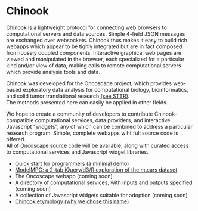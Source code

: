 # Chinook

Chinook is a lightweight protocol for connecting web browsers to computational servers and data sources.  Simple
4-field JSON messages are exchanged over websockets.  Chinook thus makes it easy to build rich webapps which appear to
be tighly integrated but are in fact composed from loosely coupled components.  Interactive graphical web pages are
viewed and manipulated in the browser, each specialized for a particular kind and/or view of data, making calls to
remote computational servers which provide analysis tools and data.

Chinook was developed for the Oncoscape project,  which provides web-based exploratory data analysis
for computational biology, bioinformatics, and solid tumor translational research [(see STTR)](http://www.sttrcancer.org).  
The methods presented here can easily be applied in other fields.

We hope to create a community of developers to contribute Chinook-compatible computational services,
data providers, and interactive Javascript "widgets",  any of which can be combined to address
a particular research program.  Simple, complete webapps wiht full source code is offered.  
All of Oncoscape source code will be available, along with curated access to computational services 
and Javascript widget libraries.


 * [Quick start for programmers (a minimal demo)](https://github.com/oncoscape/chinook/wiki/Build-and-Run-the-Simplest-Chinook-Demo)
 * [ModelMPG: a 2-tab jQuery/d3/R exploration of the mtcars dataset](https://github.com/oncoscape/chinook/wiki/Explore--a-classic-R-dataset:--mtcars)
 * The Oncoscape webapp (coming soon)
 * A directory of computational services, with inputs and outputs specified (coming soon)
 * A collection of Javascript widgets suitable for adoption (coming soon)
 * [Chinook etymology (why we chose this name)](https://github.com/oncoscape/chinook/wiki/Chinook-Etymology)
